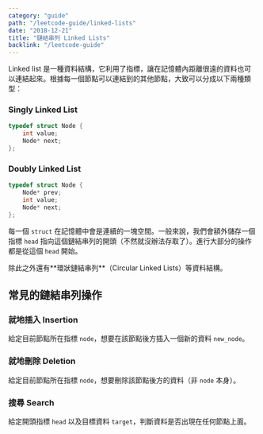 ```yaml
---
category: "guide"
path: "/leetcode-guide/linked-lists"
date: "2018-12-21"
title: "鏈結串列 Linked Lists"
backlink: "/leetcode-guide"
---
```


Linked list 是一種資料結構，它利用了指標，讓在記憶體內距離很遠的資料也可以連結起來。根據每一個節點可以連結到的其他節點，大致可以分成以下兩種類型：

### Singly Linked List

<display linked-list
    data='["value: 1", "value: 2", "value: 3"]'>
</display>

```cpp
typedef struct Node {
    int value;
    Node* next;
};
```

### Doubly Linked List

<display linked-list double
    data='["node 1", "node 2", "node 3", "node 4", "node 5"]'>
</display>

```cpp
typedef struct Node {
    Node* prev;
    int value;
    Node* next;
};
```

每一個 `struct` 在記憶體中會是連續的一塊空間。一般來說，我們會額外儲存一個指標 `head` 指向這個鏈結串列的開頭（不然就沒辦法存取了）。進行大部分的操作都是從這個 `head` 開始。

<theorem c='is-link'>
除此之外還有**環狀鏈結串列**（Circular Linked Lists）等資料結構。
</theorem>

## 常見的鏈結串列操作

### 就地插入 Insertion

給定目前節點所在指標 `node`，想要在該節點後方插入一個新的資料 `new_node`。

### 就地刪除 Deletion

給定目前節點所在指標 `node`，想要刪除該節點後方的資料（非 `node` 本身）。

### 搜尋 Search

給定開頭指標 `head` 以及目標資料 `target`，判斷資料是否出現在任何節點上面。

